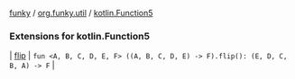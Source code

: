 [funky](../../index.md) / [org.funky.util](../index.md) / [kotlin.Function5](.)

### Extensions for kotlin.Function5

| [flip](flip.md) | `fun <A, B, C, D, E, F> ((A, B, C, D, E) -> F).flip(): (E, D, C, B, A) -> F` |

